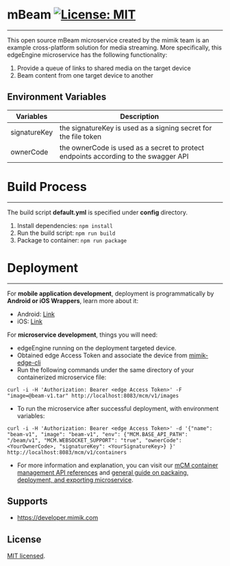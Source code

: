 # mBeam [![License: MIT](https://img.shields.io/badge/License-MIT-yellow.svg)](./LICENSE)

---

This open source mBeam microservice created by the mimik team is an example cross-platform solution for media streaming. More specifically, this edgeEngine microservice has the following functionality:

1. Provide a queue of links to shared media on the target device
2. Beam content from one target device to another

## Environment Variables

| Variables    | Description                                                                         |
| ------------ | ----------------------------------------------------------------------------------- |
| signatureKey | the signatureKey is used as a signing secret for the file token                     |
| ownerCode    | the ownerCode is used as a secret to protect endpoints according to the swagger API |

# Build Process

---

The build script **default.yml** is specified under **config** directory.

1. Install dependencies: `npm install`
2. Run the build script: `npm run build`
3. Package to container: `npm run package`

# Deployment

---

For **mobile application development**, deployment is programmatically by **Android or iOS Wrappers**, learn more about it:

- Android: [Link](https://developer.mimik.com/edgemobileclient-android-wrapper/)
- iOS: [Link](https://developer.mimik.com/edgemobileclient-ios-wrapper/)

For **microservice development**, things you will need:

- edgeEngine running on the deployment targeted device.
- Obtained edge Access Token and associate the device from [mimik-edge-cli](https://www.npmjs.com/package/@mimik/mimik-edge-cli)
- Run the following commands under the same directory of your containerized microservice file:

```
curl -i -H 'Authorization: Bearer <edge Access Token>' -F "image=@beam-v1.tar" http://localhost:8083/mcm/v1/images
```

- To run the microservice after successful deployment, with environment variables:

```
curl -i -H 'Authorization: Bearer <edge Access Token>' -d '{"name": "beam-v1", "image": "beam-v1", "env": {"MCM.BASE_API_PATH": "/beam/v1", "MCM.WEBSOCKET_SUPPORT": "true", "ownerCode": <YourOwnerCode>, "signatureKey": <YourSignatureKey>} }' http://localhost:8083/mcm/v1/containers
```

- For more information and explanation, you can visit our [mCM container management API references](https://developer.mimik.com/edgeengine-mcm-api/) and [general guide on packaing, deployment, and exporting microservice](https://developer.mimik.com/building-edge-microservices/).

## Supports

- https://developer.mimik.com

## License

[MIT licensed](./LICENSE).
